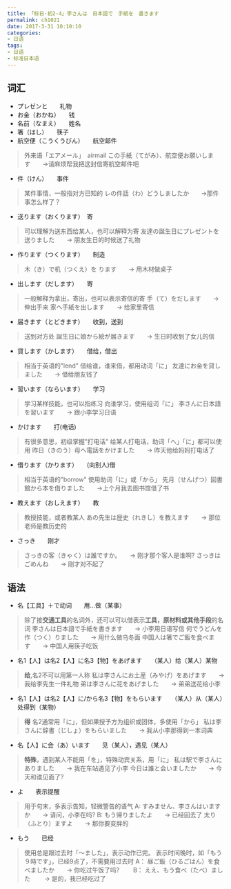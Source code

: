 ```yaml
---
title: 「标日·初2-4」李さんは　日本語で　手紙を　書きます
permalink: ch1021
date: 2017-3-31 10:10:10
categories:
- 日语
tags:
- 日语
- 标准日本语 
---
```

## 词汇
- プレゼンと　　礼物
- お金（おかね）　　钱
- 名前（なまえ）　　姓名
- 箸（はし）　　筷子
- 航空便（こうくうびん）　　航空邮件
 > 外来语「エアメール」　airmail
 > この手紙（てがみ）、航空便お願いします　　->请麻烦帮我把这封信寄航空邮件吧
- 件（けん）　　事件
 > 某件事情，一般指对方已知的
 > レの件話（わ）どうしましたか　　->那件事怎么样了？
- 送ります（おくります）　寄
 > 可以理解为送东西给某人，也可以解释为寄
 > 友達の誕生日にプレゼントを送りました　　-> 朋友生日的时候送了礼物
- 作ります（つくります）　　制造
 > 木（き）で机（つくえ）を
 > ります　　-> 用木材做桌子
- 出します（だします）　　寄
 > 一般解释为拿出，寄出，也可以表示寄信的寄
 > 手（て）をだします　　-> 伸出手来
 > 家へ手紙を出します　　-> 给家里寄信
- 届きます（とどきます）　　收到，送到
 > 送到对方处
 > 誕生日に娘から絵が届きます　　-> 生日时收到了女儿的信
- 貸します（かします）　　借给，借出
 > 相当于英语的"lend"
 > 借给谁，谁来借，都用动词「に」
 > 友達にお金を貸しました　　-> 借给朋友钱了
- 習います（ならいます）　　学习
 > 学习某样技能，也可以指练习
 > 向谁学习，使用组词「に」
 > 李さんに日本語を習います　　-> 跟小李学习日语
- かけます　　打(电话)
 > 有很多意思，初级掌握"打电话"
 > 给某人打电话，助词「へ」「に」都可以使用
 > 昨日（きのう）母へ電話をかけました　　-> 昨天他给妈妈打电话了
- 借ります（かります）　　(向别人)借
 > 相当于英语的"borrow"
 > 使用助词「に」或「から」
 > 先月（せんげつ）図書館から本を借りました　　->上个月我去图书馆借了书
- 教えます（おしえます）　　教
 > 教授技能，或者教某人
 > あの先生は歴史（れきし）を教えます　　-> 那位老师是教历史的
- さっき　　刚才
 > さっきの客（きゃく）は誰ですか。　　-> 刚才那个客人是谁啊?
 > さっきはごめんね　　-> 刚才对不起了
 
## 语法
- 名【工具】＋で动词　　用...做（某事）
 > 除了接**交通工具**的名词外，还可以可以借表示**工具，原材料或其他手段**的名词
 > 李さんは日本語で手紙を書きます　　-> 小李用日语写信
 > 何でうどんを作（つく）りました　　-> 用什么做乌冬面
 > 中国人は箸でご飯を食べます　　-> 中国人用筷子吃饭
- 名1【人】は名2【人】に名3【物】をあげます　　（某人）给（某人）某物
 > **给**,名2不可以用第一人称
 > 私は李さんにお土産（みやげ）をあげます　　-> 我给李先生一件礼物
 > 弟は李さんに花をあげました　　-> 弟弟送花给小李
- 名1【人】は名2【人】に/から名3【物】をもらいます　　（某人）从（某人）处得到（某物）
 > **得** 名2通常用「に」，但如果授予方为组织或团体，多使用「から」
 > 私は李さんに辞書（じしょ）をもらいました　　-> 我从小李那得到一本词典
- 名【人】に会（あ）います　　见（某人），遇见（某人）
 > **特殊**，遇到某人不能用「を」，特殊动宾关系，用「に」
 > 私は駅で李さんにありました　　-> 我在车站遇见了小李
 > 今日は誰と会いましたか　　-> 今天和谁见面了?
- よ　　表示提醒
 > 用于句末，多表示告知，轻微警告的语气
 > A: すみません、李さんはいますか　　-> 请问，小李在吗?
 > B: もう帰りましたよ　　-> 已经回去了
 > 太り（ふとり）ますよ　　-> 那你要变胖的
- もう　　已经
 > 使用总是跟过去时「～ました」，表示动作已完。
 > 表示时间晚时，如「もう９時です」，已经9点了，不需要用过去时
 > A： 昼ご飯（ひるごはん）を食べましたか　　-> 你吃过午饭了吗?　　
 > B： ええ、もう食べ（たべ）ました 　　-> 是的，我已经吃过了